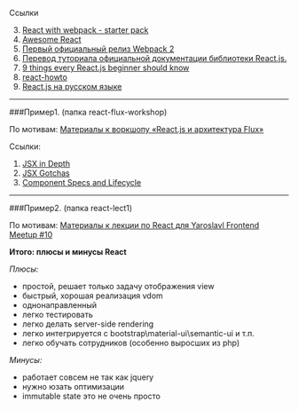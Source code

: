 Ссылки

3. [React with webpack - starter pack](https://github.com/artemdemo/react-webpack-starter)
4. [Awesome React](https://github.com/enaqx/awesome-react)
5. [Первый официальный релиз Webpack 2](https://habrahabr.ru/company/devexpress/blog/319906/)
6. [Перевод туториала официальной документации библиотеки React.js.](https://habrahabr.ru/post/319134/)
7. [9 things every React.js beginner should know](https://camjackson.net/post/9-things-every-reactjs-beginner-should-know)
8. [react-howto](https://github.com/petehunt/react-howto)
9. [React.js на русском языке](https://habrahabr.ru/post/315466/)

-----------------

###Пример1. (папка react-flux-workshop)

По мотивам: [Материалы к воркшопу «React.js и архитектура Flux»](https://github.com/roman01la/react-flux-workshop)

Ссылки:

1. [JSX in Depth](https://facebook.github.io/react/docs/jsx-in-depth.html)
2. [JSX Gotchas](https://facebook.github.io/react/docs/jsx-gotchas.html)
3. [Component Specs and Lifecycle](https://facebook.github.io/react/docs/component-specs.html)

---------------------

###Пример2. (папка react-lect1)

По мотивам: [Материалы к лекции по React для Yaroslavl Frontend Meetup #10](https://github.com/kvasdopil/react-lect1)

**Итого: плюсы и минусы React**

*Плюсы:*
+ простой, решает только задачу отображения view
+ быстрый, хорошая реализация vdom
+ однонаправленный
+ легко тестировать
+ легко делать server-side rendering
+ легко интегрируется с bootstrap\material-ui\semantic-ui и т.п.
+ легко обучать сотрудников (особенно выросших из php)

*Минусы:*
- работает совсем не так как jquery
- нужно юзать оптимизации
- immutable state это не очень просто


